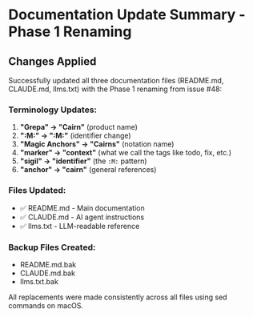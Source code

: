 # Documentation Update Summary - Phase 1 Renaming

## Changes Applied

Successfully updated all three documentation files (README.md, CLAUDE.md, llms.txt) with the Phase 1 renaming from issue #48:

### Terminology Updates:
1. **"Grepa" → "Cairn"** (product name)
2. **":M:" → ":M:"** (identifier change)
3. **"Magic Anchors" → "Cairns"** (notation name)
4. **"marker" → "context"** (what we call the tags like todo, fix, etc.)
5. **"sigil" → "identifier"** (the `:M:` pattern)
6. **"anchor" → "cairn"** (general references)

### Files Updated:
- ✅ README.md - Main documentation
- ✅ CLAUDE.md - AI agent instructions  
- ✅ llms.txt - LLM-readable reference

### Backup Files Created:
- README.md.bak
- CLAUDE.md.bak
- llms.txt.bak

All replacements were made consistently across all files using sed commands on macOS.